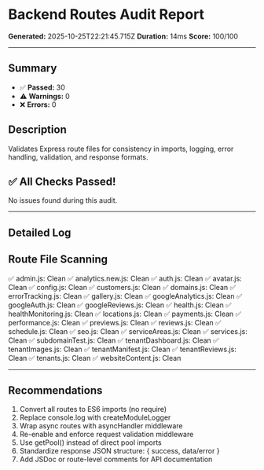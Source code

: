# Backend Routes Audit Report

**Generated:** 2025-10-25T22:21:45.715Z
**Duration:** 14ms
**Score:** 100/100

---

## Summary

- ✅ **Passed:** 30
- ⚠️  **Warnings:** 0
- ❌ **Errors:** 0

## Description

Validates Express route files for consistency in imports, logging, error handling, validation, and response formats.

## ✅ All Checks Passed!

No issues found during this audit.

---

## Detailed Log


## Route File Scanning

✅ admin.js: Clean
✅ analytics.new.js: Clean
✅ auth.js: Clean
✅ avatar.js: Clean
✅ config.js: Clean
✅ customers.js: Clean
✅ domains.js: Clean
✅ errorTracking.js: Clean
✅ gallery.js: Clean
✅ googleAnalytics.js: Clean
✅ googleAuth.js: Clean
✅ googleReviews.js: Clean
✅ health.js: Clean
✅ healthMonitoring.js: Clean
✅ locations.js: Clean
✅ payments.js: Clean
✅ performance.js: Clean
✅ previews.js: Clean
✅ reviews.js: Clean
✅ schedule.js: Clean
✅ seo.js: Clean
✅ serviceAreas.js: Clean
✅ services.js: Clean
✅ subdomainTest.js: Clean
✅ tenantDashboard.js: Clean
✅ tenantImages.js: Clean
✅ tenantManifest.js: Clean
✅ tenantReviews.js: Clean
✅ tenants.js: Clean
✅ websiteContent.js: Clean

---

## Recommendations

1. Convert all routes to ES6 imports (no require)
2. Replace console.log with createModuleLogger
3. Wrap async routes with asyncHandler middleware
4. Re-enable and enforce request validation middleware
5. Use getPool() instead of direct pool imports
6. Standardize response JSON structure: { success, data/error }
7. Add JSDoc or route-level comments for API documentation
